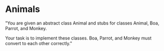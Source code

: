 # Animals

"You are given an abstract class Animal and stubs for classes Animal, Boa, Parrot, and Monkey.

Your task is to implement these classes. Boa, Parrot, and Monkey must convert to each other correctly."
